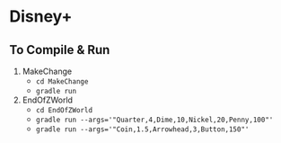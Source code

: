 # Disney+
## To Compile & Run
1. MakeChange
	- `cd MakeChange`
	- `gradle run`
2. EndOfZWorld
	- `cd EndOfZWorld`
	- `gradle run --args='"Quarter,4,Dime,10,Nickel,20,Penny,100"'`
	- `gradle run --args='"Coin,1.5,Arrowhead,3,Button,150"'`
